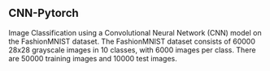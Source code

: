 ## CNN-Pytorch

Image Classification using a Convolutional Neural Network (CNN) model on the FashionMNIST dataset. The FashionMNIST dataset consists of 60000 28x28 grayscale images in 10 classes, with 6000 images per class. There are 50000 training images and 10000 test images.

<!-- [View Notebook](https://nbviewer.org/github/Abstract-Dex/CNN-Pytorch/blob/main/main.ipynb) -->
